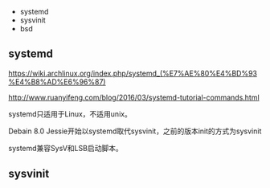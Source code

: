 
- systemd
- sysvinit
- bsd

## systemd

https://wiki.archlinux.org/index.php/systemd_(%E7%AE%80%E4%BD%93%E4%B8%AD%E6%96%87)

http://www.ruanyifeng.com/blog/2016/03/systemd-tutorial-commands.html

systemd只适用于Linux，不适用unix。


Debain 8.0 Jessie开始以systemd取代sysvinit，之前的版本init的方式为sysvinit

systemd兼容SysV和LSB启动脚本。

## sysvinit
